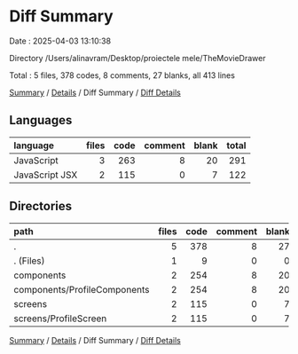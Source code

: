 # Diff Summary

Date : 2025-04-03 13:10:38

Directory /Users/alinavram/Desktop/proiectele mele/TheMovieDrawer

Total : 5 files,  378 codes, 8 comments, 27 blanks, all 413 lines

[Summary](results.md) / [Details](details.md) / Diff Summary / [Diff Details](diff-details.md)

## Languages
| language | files | code | comment | blank | total |
| :--- | ---: | ---: | ---: | ---: | ---: |
| JavaScript | 3 | 263 | 8 | 20 | 291 |
| JavaScript JSX | 2 | 115 | 0 | 7 | 122 |

## Directories
| path | files | code | comment | blank | total |
| :--- | ---: | ---: | ---: | ---: | ---: |
| . | 5 | 378 | 8 | 27 | 413 |
| . (Files) | 1 | 9 | 0 | 0 | 9 |
| components | 2 | 254 | 8 | 20 | 282 |
| components/ProfileComponents | 2 | 254 | 8 | 20 | 282 |
| screens | 2 | 115 | 0 | 7 | 122 |
| screens/ProfileScreen | 2 | 115 | 0 | 7 | 122 |

[Summary](results.md) / [Details](details.md) / Diff Summary / [Diff Details](diff-details.md)